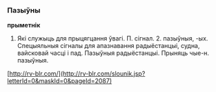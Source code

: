 ### Пазыўны
**прыметнік**

1. Які служыць для прыцягцання ўвагі. П. сігнал. 2. пазыўныя, -ых. Спецыяльныя сігналы для апазнавання радыёстанцыі, судна, вайсковай часці і пад. Пазыўныя радыёстанцыі. Прыняць чые-н. пазыўныя.

<a rel="author">[http://rv-blr.com/](http://rv-blr.com/slounik.jsp?letterId=0&maskId=0&pageId=2087)</a>
